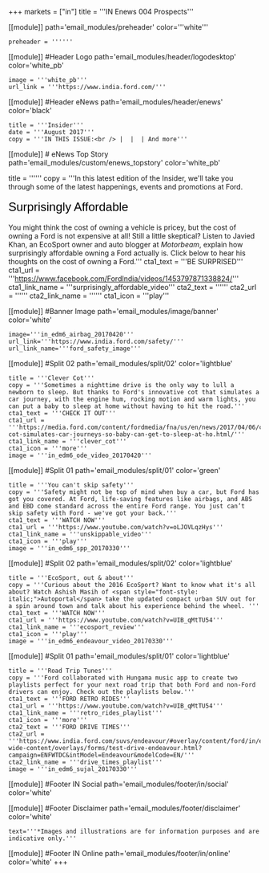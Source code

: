 +++
markets = ["in"]
title = '''IN Enews 004 Prospects'''

[[module]]
path='email_modules/preheader'
color='''white'''

	preheader = ''''''

[[module]] #Header Logo
path='email_modules/header/logodesktop'
color='white_pb'

	image = '''white_pb'''
	url_link = '''https://www.india.ford.com/'''

[[module]] #Header eNews
path='email_modules/header/enews'
color='black'

	title = '''Insider'''
	date = '''August 2017'''
	copy = '''IN THIS ISSUE:<br /> |  |  | And more'''

[[module]] # eNews Top Story
path='email_modules/custom/enews_topstory'
color='white_pb'

title = ''''''
	copy = '''In this latest edition of the Insider, we'll take you through some of the latest happenings, events and promotions at Ford. <br /><br /><span style="color:#000001; font-size: 24px; font-family: 'Arial','Helvetica','Sans-Serif'; line-height: 30px; font-weight: normal; font-style: regular;">Surprisingly Affordable</span><br /><br />You might think the cost of owning a vehicle is pricey, but the cost of owning a Ford is not expensive at all! Still a little skeptical? Listen to Javied Khan, an EcoSport owner and auto blogger at <span style="font-style: italic;">Motorbeam</span>, explain how surprisingly affordable owning a Ford actually is. Click below to hear his thoughts on the cost of owning a Ford.'''
	cta1_text = '''BE SURPRISED'''
	cta1_url = '''https://www.facebook.com/FordIndia/videos/1453797871338824/'''
	cta1_link_name = '''surprisingly_affordable_video'''
	cta2_text = ''''''
	cta2_url = ''''''
	cta2_link_name = ''''''
	cta1_icon = '''play'''

[[module]] #Banner Image
path='email_modules/image/banner'
color='white'

	image='''in_edm6_airbag_20170420'''
	url_link='''https://www.india.ford.com/safety/'''
	url_link_name='''ford_safety_image'''

[[module]] #Split 02
path='email_modules/split/02'
color='lightblue'

	title = '''Clever Cot'''
	copy = '''Sometimes a nighttime drive is the only way to lull a newborn to sleep. But thanks to Ford's innovative cot that simulates a car journey, with the engine hum, rocking motion and warm lights, you can put a baby to sleep at home without having to hit the road.'''
	cta1_text = '''CHECK IT OUT'''
	cta1_url = '''https://media.ford.com/content/fordmedia/fna/us/en/news/2017/04/06/clever-cot-simulates-car-journeys-so-baby-can-get-to-sleep-at-ho.html/'''
	cta1_link_name = '''clever_cot'''
	cta1_icon = '''more'''
	image = '''in_edm6_ode_video_20170420'''

[[module]] #Split 01
path='email_modules/split/01'
color='green'

	title = '''You can't skip safety'''
	copy = '''Safety might not be top of mind when buy a car, but Ford has got you covered. At Ford, life-saving features like airbags, and ABS and EBD come standard across the entire Ford range. You just can’t skip safety with Ford - we've got your back.'''
	cta1_text = '''WATCH NOW'''
	cta1_url = '''https://www.youtube.com/watch?v=oLJOVLqzHys'''
	cta1_link_name = '''unskippable_video'''
	cta1_icon = '''play'''
	image = '''in_edm6_spp_20170330'''

[[module]] #Split 02
path='email_modules/split/02'
color='lightblue'

	title = '''EcoSport, out & about'''
	copy = '''Curious about the 2016 EcoSport? Want to know what it's all about? Watch Ashish Masih of <span style="font-style: italic;">Autoportal</span> take the updated compact urban SUV out for a spin around town and talk about his experience behind the wheel. '''
	cta1_text = '''WATCH NOW'''
	cta1_url = '''https://www.youtube.com/watch?v=UIB_qMtTU54'''
	cta1_link_name = '''ecosport_review'''
	cta1_icon = '''play'''
	image = '''in_edm6_endeavour_video_20170330'''

[[module]] #Split 01
path='email_modules/split/01'
color='lightblue'

	title = '''Road Trip Tunes'''
	copy = '''Ford collaborated with Hungama music app to create two playlists perfect for your next road trip that both Ford and non-Ford drivers can enjoy. Check out the playlists below.'''
	cta1_text = '''FORD RETRO RIDES'''
	cta1_url = '''https://www.youtube.com/watch?v=UIB_qMtTU54'''
	cta1_link_name = '''retro_rides_playlist'''
	cta1_icon = '''more'''
    cta2_text = '''FORD DRIVE TIMES'''
	cta2_url = '''https://www.india.ford.com/suvs/endeavour/#overlay/content/ford/in/en_in/site-wide-content/overlays/forms/test-drive-endeavour.html?campaign=ENFWTDC&intModel=Endeavour&modelCode=EN/'''
	cta2_link_name = '''drive_times_playlist'''
	image = '''in_edm6_sujal_20170330'''

[[module]] #Footer IN Social
path='email_modules/footer/in/social'
color='white'

[[module]] #Footer Disclaimer
path='email_modules/footer/disclaimer'
color='white'

	text='''*Images and illustrations are for information purposes and are indicative only.'''

[[module]] #Footer IN Online
path='email_modules/footer/in/online'
color='white'
+++